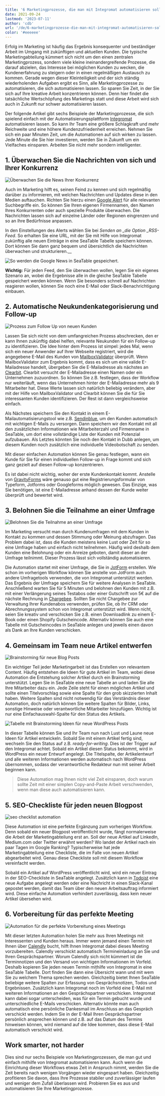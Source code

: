 ```yaml
---
title: '6 Marketingprozesse, die man mit Integromat automatisieren sollte - SeaTable'
date: 2021-09-24
lastmod: '2023-07-11'
author: 'cdb'
url: '/de/6-marketingprozesse-die-man-mit-integromat-automatisieren-sollte'
color: '#eeeeee'
---
```


Erfolg im Marketing ist häufig das Ergebnis konsequenter und beständiger Arbeit im Umgang mit zukünftigen und aktuellen Kunden. Die typische Marketingabteilung kümmert sich nicht um den einen zentralen Marketingprozess, sondern viele kleine ineinandergreifende Prozesse, die darauf abzielen, das Interesse bei möglichen Kunden zu wecken, die Kundenerfahrung zu steigern oder in einen regelmäßigen Austausch zu kommen. Gerade wegen dieser Kleinteiligkeit und der sich ständig wiederholenden Aufgaben ergibt es Sinn, alle Marketingprozesse zu automatisieren, die sich automatisieren lassen. So sparen Sie Zeit, in der Sie sich auf Ihre kreative Arbeit konzentrieren können. Denn hier findet die tatsächliche Wertschöpfung des Marketings statt und diese Arbeit wird sich auch in Zukunft nur schwer automatisieren lassen.

Der folgende Artikel gibt sechs Beispiele der Marketingprozesse, die sich spielend einfach mit der Automatisierungsplattform [Integromat](https://integromat.io/) automatisieren lassen. So kann Ihr Team eine größere Schlagkraft und mehr Reichweite und eine höhere Kundenzufriedenheit erreichen. Nehmen Sie sich ein paar Minuten Zeit, um die Automationen auf sich wirken zu lassen. Jede Minute die Sie hier investieren, werden Sie in Zukunft um ein Vielfaches einsparen. Arbeiten Sie nicht mehr sondern intelligenter.

## 1\. Überwachen Sie die Nachrichten von sich und Ihrer Konkurrenz

![Überwachen Sie die News Ihrer Konkurrenz](https://seatable.io/wp-content/uploads/2021/09/monitor-the-news-of-your-competition-711x290.png)

Auch im Marketing hilft es, seinen Feind zu kennen und sich regelmäßig darüber zu informieren, mit welchen Nachrichten und Updates diese in den Medien auftauchen. Richten Sie hierzu einen [Google Alert](https://www.google.de/alerts) für alle relevanten Suchbegriffe ein. So können Sie Ihren eigenen Firmennamen, den Namen Ihres Konkurrenten oder auch spezielle Produkte überwachen. Die Nachrichten lassen sich auf einzelne Länder oder Regionen eingrenzen und so an Ihre Bedürfnisse anpassen.

In den Einstellungen des Alerts wählen Sie bei _Senden an \_die Option \_RSS-Feed_. So erhalten Sie eine URL, mit der Sie mit Hilfe von Integromat zukünftig alle neuen Einträge in eine SeaTable Tabelle speichern können. Dort können Sie dann ganz bequem und übersichtlich die Nachrichten überwachen und strukturieren.\_\_

![So werden die Google News in SeaTable gespeichert.](https://seatable.io/wp-content/uploads/2021/09/google-news-seatable.png)

**Wichtig:** Für jeden Feed, den Sie überwachen wollen, legen Sie ein eigenes Szenario an, wobei die Ergebnisse alle in die gleiche SeaTable Tabelle gespeichert werden können. Wenn Sie besonders schnell auf Nachrichten reagieren wollen, können Sie noch eine E-Mail oder Slack-Benachrichtigung einbauen.

## 2\. Automatische Neukundenkategorisierung und Follow-up

![Prozess zum Follow Up von neuen Kunden](https://seatable.io/wp-content/uploads/2021/09/follow-up-on-customers.png)

Lassen Sie sich nicht von dem umfangreichen Prozess abschrecken, den er kann Ihnen zukünftig dabei helfen, relevante Neukunden für ein Follow-up zu identifizieren. Die Idee hinter dem Prozess ist simpel: jedes Mal, wenn sich ein neuer Anwender auf Ihrer Webseite registriert, wird die angegebene E-Mail des Kunden von [MailboxValidator](https://www.mailboxvalidator.com/) überprüft. Wenn MailboxValidator zum Ergebnis kommt, dass es sich um eine valide E-Mailadresse handelt, übergeben Sie die E-Mailadresse als nächstes an [Clearbit](https://clearbit.com/). Clearbit versucht der E-Mailadresse einen Namen oder ein Unternehmen zuzuordnen. So können Sie z.B. festlegen, dass der Workflow nur weiterläuft, wenn das Unternehmen hinter der E-Mailadresse mehr als 9 Mitarbeiter hat. Diese Werte lassen sich natürlich beliebig verändern, aber mit der Hilfe von MailboxValidator und Clearbit können Sie die für Sie interessanten Kunden identifizieren. Der Rest ist dann vergleichsweise einfach.

Als Nächstes speichern Sie den Kontakt in einem E-Mailautomatisierungstool wie z.B. [Sendinblue](https://de.sendinblue.com/), um den Kunden automatisch mit wichtigen E-Mails zu versorgen. Dann speichern wir den Kontakt mit all den zusätzlichen Informationen wie Mitarbeiterzahl und Firmenname in SeaTable, um dort eine vollständige Liste der Kunden mit Potenzial aufzubauen. Als Letztes könnten Sie noch den Kontakt in Dubb anlegen, um diesem Kunden noch zusätzlich eine individuelle Videobotschaft zu senden.

Mit dieser einfachen Automation können Sie genau festlegen, wann ein Kunde für Sie für einen individuellen Follow-up in Frage kommt und sich ganz gezielt auf diesen Follow-up konzentrieren.

Es ist dabei nicht wichtig, woher der erste Kundenkontakt kommt. Anstelle von [GravityForms](https://www.gravityforms.com/) wäre genauso gut eine Registrierungsformular von Typeform, Jotforms oder Googleforms möglich gewesen. Das Einzige, was Sie benötigen, ist eine E-Mailadresse anhand dessen der Kunde weiter überprüft und bewertet wird.

## 3\. Belohnen Sie die Teilnahme an einer Umfrage

![Belohnen Sie die Teilnahme an einer Umfrage](https://seatable.io/wp-content/uploads/2021/09/incentive-for-a-survey.png)

Im Marketing versucht man durch Kundenumfragen mit dem Kunden in Kontakt zu kommen und dessen Stimmung oder Meinung abzufragen. Das Problem dabei ist, dass die Kunden meistens keine Lust oder Zeit für so eine Umfrage haben und einfach nicht teilnehmen. Häufig wird deshalb dem Kunden eine Belohnung oder ein Anreize geboten, damit dieser an der Umfrage teilnimmt. Dieser Prozess lässt sich vollständig automatisieren.

Die Automation startet mit einer Umfrage, die Sie in [JotForm](https://jotform.com/) erstellen. Wie schon im vorherigen Workflow können Sie anstelle von JotForm auch andere Umfragetools verwenden, die von Integromat unterstützt werden. Das Ergebnis der Umfrage speichern Sie für weitere Analysen in SeaTable. Anschließend warten Sie für 5 Minuten und belohnen den Kunden mit z.B. mit einer Verlängerung seines Testabos oder einer Gutschrift von 5€ auf die nächste Rechnung in [Chargebee](https://www.chargebee.com/). Sollten Sie nicht Chargebee zur Verwaltung Ihrer Kundenabos verwenden, prüfen Sie, ob Ihr CRM oder Abrechnungssystem schon von Integromat unterstützt wird. Wenn nicht, seien Sie kreativ und verschicken Sie z.B. einen Downloadlink zu einem E-Book oder einen Shopify Gutscheincode. Alternativ können Sie auch eine Tabelle mit Gutscheincodes in SeaTable anlegen und jeweils einen davon als Dank an Ihre Kunden verschicken.

## 4\. Gemeinsam im Team neue Artikel entwerfen

![Brainstorming für neue Blog Posts](https://seatable.io/wp-content/uploads/2021/09/brainstorm-new-blog-posts-711x317.png)

Ein wichtiger Teil jeder Marketingarbeit ist das Erstellen von relevantem Content. Häufig entstehen die Ideen für gute Artikel im Team, wobei diese Automation die Entstehung solcher Artikel durch ein Brainstorming unterstützt. Legen Sie in SeaTable eine neue Tabelle an und laden Sie alle Ihre Mitarbeiter dazu ein. Jede Zeile steht für einen möglichen Artikel und sollte einen Titelvorschlag sowie eine Spalte für den grob skizzierten Inhalt haben. Weitere Spalten sind nicht notwendig für das Verständnis dieser Automation, doch natürlich können Sie weitere Spalten für Bilder, Links, sonstige Hinweise oder verantwortliche Mitarbeiter hinzufügen. Wichtig ist nur eine Einfachauswahl-Spalte für den Status des Artikels.

![Tabelle mit Brainstorming Ideen für neue WordPress Posts](https://seatable.io/wp-content/uploads/2021/09/brainstorming-to-wordpress.png)

In dieser Tabelle können Sie und Ihr Team nun nach Lust und Laune neue Ideen für Artikel entwickeln. Sobald Sie mit einem Artikel fertig sind, wechseln Sie den Status auf z.B. _ready-for-writing_. Dies ist der Trigger auf den Integromat achtet. Sobald ein Artikel diesen Status bekommt, wird in WordPress ein neuer Entwurf angelegt. Die Titelspalte, der Artikelentwurf und alle weiteren Informationen werden automatisch nach WordPress übernommen, sodass der verantwortliche Redakteur nun mit seiner Arbeit beginnen kann.

> Diese Automation mag Ihnen nicht viel Zeit einsparen, doch warum sollte Zeit mit einer simplen Copy-and-Paste Arbeit verschwenden, wenn man diese auch automatisieren kann.

## 5\. SEO-Checkliste für jeden neuen Blogpost

![seo checklist automation](https://seatable.io/wp-content/uploads/2021/09/seo-checklist-automation-711x234.png)

Diese Automation ist eine perfekte Ergänzung zum vorherigen Workflow. Denn sobald ein neuer Blogpost veröffentlicht wurde, fängt normalerweise die Arbeit der Marketingabteilung erst an. Soll der neue Artikel auf LinkedIn, Medium.com oder Twitter erwähnt werden? Wo landet der Artikel nach ein paar Tagen im Google Ranking? Typischerweise hat jede Marketingabteilung eine Checkliste, die im Falle von neuen Artikel abgearbeitet wird. Genau diese Checkliste soll mit diesem Workflow vereinfacht werden.

Sobald ein Artikel auf WordPress veröffentlicht wird, wird ein neuer Eintrag in der SEO-Checkliste in SeaTable angelegt. Zusätzlich kann in [Todoist](https://todoist.com/) eine neue Aufgabe angelegt werden oder eine Nachricht in einen Slack-Kanal gepostet werden, damit das Team über den neuen Arbeitsauftrag informiert wird. Diese einfache Automation verhindert zuverlässig, dass kein neuer Artikel übersehen wird.

## 6\. Vorbereitung für das perfekte Meeting

![Automation für die perfekte Vorbereitung eines Meetings](https://seatable.io/wp-content/uploads/2021/09/meeting-preparation-711x192.png)

Mit dieser letzten Automation holen Sie mehr aus Ihren Meetings mit Interessenten und Kunden heraus. Immer wenn jemand einen Termin mit Ihnen über [Calendly](https://calendly.com/) bucht, hilft Ihnen Integromat dabei dieses Meeting vorzubereiten. Calendly verschickt automatisch Termineinladung an Sie und Ihren Gesprächspartner. Worum Calendly sich nicht kümmert ist die Terminnotizen und den Versand von wichtigen Informationen im Vorfeld. Deshalb kopieren Sie jeden neuen Termin mithilfe von Integromat in eine SeaTable Tabelle. Dort finden Sie dann eine Übersicht wann und mit wem Sie zu welchem Thema sprechen werden. Gleichzeitig bietet Ihnen SeaTable beliebige weitere Spalten zur Erfassung von Gesprächsnotizen, Todos und Ergebnissen. Zusätzlich kann Integromat noch im Vorfeld eine E-Mail mit weiteren Informationen an den Gesprächspartner verschicken. Integromat kann dabei sogar unterscheiden, was für ein Termin gebucht wurde und unterschiedliche E-Mails verschicken. Alternativ könnte man auch automatisch eine persönliche Dankesmail im Anschluss an das Gespräch verschickt werden. Indem Sie in der E-Mail Ihren Gesprächspartner persönlich ansprechen können und z.B. auf das Datum des Termins hinweisen können, wird niemand auf die Idee kommen, dass diese E-Mail automatisch verschickt wird.

## Work smarter, not harder

Dies sind nur sechs Beispiele von Marketingprozessen, die man gut und einfach mithilfe von Integromat automatisieren kann. Auch wenn die Einrichtung dieser Workflows etwas Zeit in Anspruch nimmt, werden Sie die Zeit bereits nach wenigen Vorgängen wieder eingespart haben. Gleichzeitig profitieren Sie davon, dass Ihre Prozesse stabiler und zuverlässiger laufen und weniger dem Zufall überlassen wird. Probieren Sie es aus und automatisieren Sie Ihre Marketingprozesse.
